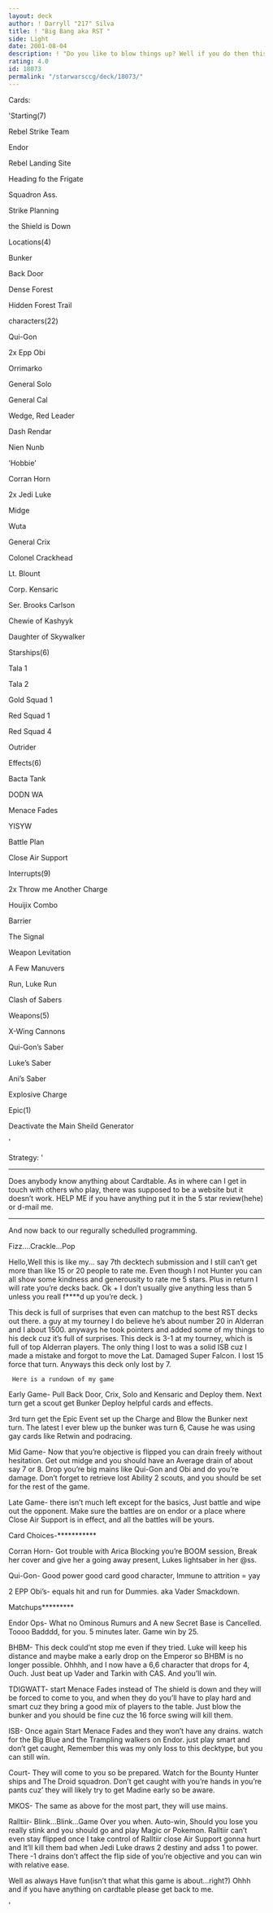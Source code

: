 ```yaml
---
layout: deck
author: ! Darryll "217" Silva
title: ! "Big Bang aka RST "
side: Light
date: 2001-08-04
description: ! "Do you like to blow things up? Well if you do then this is you’re deck."
rating: 4.0
id: 18073
permalink: "/starwarsccg/deck/18073/"
---
```

Cards: 

'Starting(7)

   Rebel Strike Team

   Endor

   Rebel Landing Site

   Heading fo the Frigate

   Squadron Ass.

   Strike Planning

   the Shield is Down


Locations(4)

   Bunker

   Back Door

   Dense Forest

   Hidden Forest Trail


characters(22)

   Qui-Gon

   2x Epp Obi

   Orrimarko

   General Solo

   General Cal

   Wedge, Red Leader

   Dash Rendar

   Nien Nunb

   ’Hobbie’

   Corran Horn

   2x Jedi Luke

   Midge

   Wuta

   General Crix

   Colonel Crackhead

   Lt. Blount

   Corp. Kensaric

   Ser. Brooks Carlson

   Chewie of Kashyyk

   Daughter of Skywalker


Starships(6)

   Tala 1

   Tala 2

   Gold Squad 1

   Red Squad 1

   Red Squad 4

   Outrider


Effects(6)

   Bacta Tank

   DODN WA

   Menace Fades

   YISYW

   Battle Plan

   Close Air Support


Interrupts(9)

   2x Throw me Another Charge

   Houijix Combo

   Barrier

   The Signal

   Weapon Levitation

   A Few Manuvers

   Run, Luke Run

   Clash of Sabers


Weapons(5)

   X-Wing Cannons

   Qui-Gon’s Saber

   Luke’s Saber

   Ani’s Saber

   Explosive Charge


Epic(1)

   Deactivate the Main Sheild Generator

'

Strategy: '

************************************

Does anybody know anything about Cardtable. As in where can I get in touch with others who play, there was supposed to be a website but it doesn’t work. HELP ME if you have anything put it in the 5 star review(hehe) or d-mail me.

**************************************

 And now back to our regurally schedulled programming.

 Fizz....Crackle...Pop

  Hello,Well this is like my... say 7th decktech submission and I still can’t get more than like 15 or 20 people to rate me. Even though I not Hunter you can all show some kindness and generousity to rate me 5 stars. Plus in return I will rate you’re decks back. Ok + I don’t usually give anything less than 5 unless you reall f****d up you’re deck. )

 This deck is full of surprises that even can matchup to the best RST decks out there. a guy at my tourney I do believe he’s about number 20 in Alderran and I about 1500. anyways he took pointers and added some of my things to his deck cuz it’s full of surprises. This deck is 3-1 at my tourney, which is full of top Alderran players. The only thing I lost to was a solid ISB cuz I made a mistake and forgot to move the Lat. Damaged Super Falcon. I lost 15 force that turn. Anyways this deck only lost by 7. 


     Here is a rundown of my game


Early Game- Pull Back Door, Crix, Solo and Kensaric and Deploy them. Next turn get a scout get Bunker Deploy helpful cards and effects.

3rd turn get the Epic Event set up the Charge and Blow the Bunker next turn. The latest I ever blew up the bunker was turn 6, Cause he was using gay cards like Retwin and podracing.


Mid Game- Now that you’re objective is flipped you can drain freely without hesitation. Get out midge and you should have an Average drain of about say 7 or 8. Drop you’re big mains like Qui-Gon and Obi and do you’re damage. Don’t forget to retrieve lost Ability 2 scouts, and you should be set for the rest of the game.


Late Game- there isn’t much left except for the basics, Just battle and wipe out the opponent. Make sure the battles are on endor or a place where Close Air Support is in effect, and all the battles will be yours.


Card Choices-***********

 Corran Horn- Got trouble with Arica Blocking you’re BOOM session, Break her cover and give her a going away present, Lukes lightsaber in her @ss.

 Qui-Gon- Good power good card good character, Immune to attrition = yay

 2 EPP Obi’s- equals hit and run for Dummies. aka Vader Smackdown.


Matchups*********

 Endor Ops- What no Ominous Rumurs and A new Secret Base is Cancelled. Toooo Badddd, for you. 5 minutes later. Game win by 25.


 BHBM- This deck could’nt stop me even if they tried. Luke will keep his distance and maybe make a early drop on the Emperor so BHBM is no longer possible. Ohhhh, and I now have a 6,6 character that drops for 4, Ouch. Just beat up Vader and Tarkin with CAS. And you’ll win.


 TDIGWATT- start Menace Fades instead of The shield is down and they will be forced to come to you, and when they do you’ll have to play hard and smart cuz they bring a good mix of players to the table. Just blow the bunker and you should be fine cuz the 16 force swing will kill them.


 ISB- Once again Start Menace Fades and they won’t have any drains. watch for the Big Blue and the Trampling walkers on Endor. just play smart and don’t get caught, Remember this was my only loss to this decktype, but you can still win.


 Court- They will come to you so be prepared. Watch for the Bounty Hunter ships and The Droid squadron. Don’t get caught with you’re hands in you’re pants cuz’ they will likely try to get Madine early so be aware.

 MKOS- The same as above for the most part, they will use mains.


Ralltiir- Blink...Blink...Game Over you when. Auto-win, Should you lose you really stink and you should go and play Magic or Pokemon. Ralltiir can’t even stay flipped once I take control of Ralltiir close Air Support gonna hurt and It’ll kill them bad when Jedi Luke draws 2 destiny and adss 1 to power. There -1 drains don’t affect the flip side of you’re objective and you can win with relative ease.


 Well as always Have fun(isn’t that what this game is about...right?) Ohhh and if you have anything on cardtable please get back to me.


'
